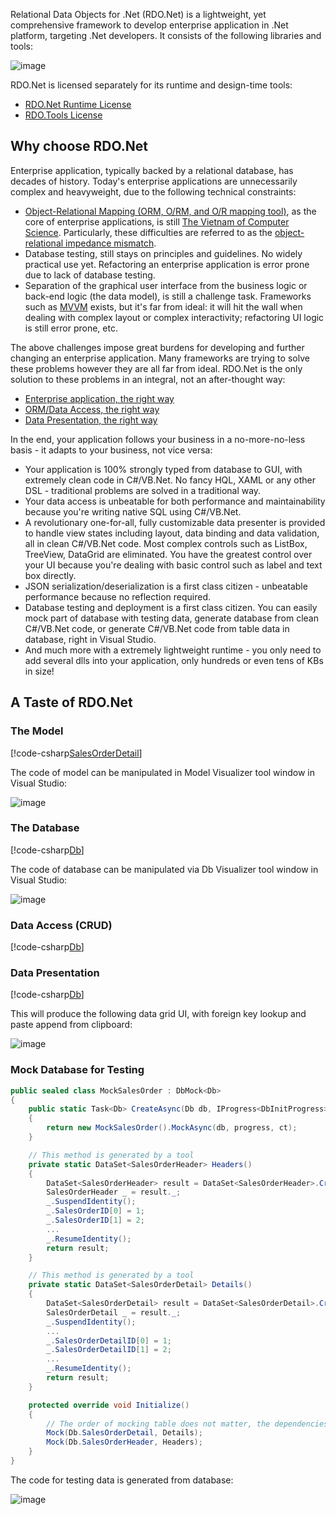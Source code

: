 Relational Data Objects for .Net (RDO.Net) is a lightweight, yet comprehensive framework to develop enterprise application in .Net platform, targeting .Net developers. It consists of the following libraries and tools:

![image](/images/RdoNetOverview.jpg)

RDO.Net is licensed separately for its runtime and design-time tools:

* [RDO.Net Runtime License](xref:rdo_net_runtime_license)
* [RDO.Tools License](xref:rdo_tools_license)

## Why choose RDO.Net

Enterprise application, typically backed by a relational database, has decades of history. Today's enterprise applications are unnecessarily complex and heavyweight, due to the following technical constraints:

* [Object-Relational Mapping (ORM, O/RM, and O/R mapping tool)](https://en.wikipedia.org/wiki/Object-relational_mapping), as the core of enterprise applications, is still [The Vietnam of Computer Science](http://blogs.tedneward.com/post/the-vietnam-of-computer-science/). Particularly, these difficulties are referred to as the [object-relational impedance mismatch](https://en.wikipedia.org/wiki/Object-relational_impedance_mismatch).
* Database testing, still stays on principles and guidelines. No widely practical use yet. Refactoring an enterprise
application is error prone due to lack of database testing.
* Separation of the graphical user interface from the business logic or back-end logic (the data model), is still a challenge task. Frameworks such as [MVVM](https://en.wikipedia.org/wiki/Model%E2%80%93view%E2%80%93viewmodel) exists, but it's far from ideal: it will hit the wall when dealing with complex layout or complex interactivity; refactoring UI logic is still error prone, etc.

The above challenges impose great burdens for developing and further changing an enterprise application. Many frameworks are trying to solve these problems however they are all far from ideal. RDO.Net is the only solution to these problems in an integral, not an after-thought way:

* [Enterprise application, the right way](xref:enterprise_application_the_right_way)
* [ORM/Data Access, the right way](xref:orm_data_access_the_right_way)
* [Data Presentation, the right way](xref:data_presentation_the_right_way)

In the end, your application follows your business in a no-more-no-less basis - it adapts to your business, not vice versa:

* Your application is 100% strongly typed from database to GUI, with extremely clean code in C#/VB.Net. No fancy HQL, XAML or any other DSL - traditional problems are solved in a traditional way.
* Your data access is unbeatable for both performance and maintainability because you're writing native SQL using C#/VB.Net.
* A revolutionary one-for-all, fully customizable data presenter is provided to handle view states including layout, data binding and data validation, all in clean C#/VB.Net code. Most complex controls such as ListBox, TreeView, DataGrid are eliminated. You have the greatest control over your UI because you're dealing with basic control such as label and text box directly.
* JSON serialization/deserialization is a first class citizen - unbeatable performance because no reflection required.
* Database testing and deployment is a first class citizen. You can easily mock part of database with testing data, generate database from clean C#/VB.Net code, or generate C#/VB.Net code from table data in database, right in Visual Studio.
* And much more with a extremely lightweight runtime - you only need to add several dlls into your application, only hundreds or even tens of KBs in size!

## A Taste of RDO.Net

### The Model

[!code-csharp[SalesOrderDetail](../../../samples/AdventureWorksLT.Data.SqlServer.CSharp/AdventureWorksLT.Data/SalesOrderDetail.cs)]

The code of model can be manipulated in Model Visualizer tool window in Visual Studio:

![image](/images/SalesOrderDetailModelVisualizer.jpg)

### The Database

[!code-csharp[Db](../../../samples/AdventureWorksLT.Data.SqlServer.CSharp/AdventureWorksLT.Data/Db.cs)]

The code of database can be manipulated via Db Visualizer tool window in Visual Studio:

![image](/images/AdventureWorksLTDbVisualizer.jpg)

### Data Access (CRUD)

[!code-csharp[Db](../../../samples/AdventureWorksLT.Data.SqlServer.CSharp/AdventureWorksLT.Data/Db.Api.cs#SalesOrderCRUD)]

### Data Presentation

[!code-csharp[Db](../../../samples/AdventureWorksLT.WpfApp/SalesOrderWindow.DetailPresenter.cs)]

This will produce the following data grid UI, with foreign key lookup and paste append from clipboard:

![image](/images/SalesOrderDetailUI.jpg)

### Mock Database for Testing

```csharp
public sealed class MockSalesOrder : DbMock<Db>
{
    public static Task<Db> CreateAsync(Db db, IProgress<DbInitProgress> progress = null, CancellationToken ct = default(CancellationToken))
    {
        return new MockSalesOrder().MockAsync(db, progress, ct);
    }

    // This method is generated by a tool
    private static DataSet<SalesOrderHeader> Headers()
    {
        DataSet<SalesOrderHeader> result = DataSet<SalesOrderHeader>.Create().AddRows(4);
        SalesOrderHeader _ = result._;
        _.SuspendIdentity();
        _.SalesOrderID[0] = 1;
        _.SalesOrderID[1] = 2;
        ...
        _.ResumeIdentity();
        return result;
    }

    // This method is generated by a tool
    private static DataSet<SalesOrderDetail> Details()
    {
        DataSet<SalesOrderDetail> result = DataSet<SalesOrderDetail>.Create().AddRows(32);
        SalesOrderDetail _ = result._;
        _.SuspendIdentity();
        ...
        _.SalesOrderDetailID[0] = 1;
        _.SalesOrderDetailID[1] = 2;
        ...
        _.ResumeIdentity();
        return result;
    }

    protected override void Initialize()
    {
        // The order of mocking table does not matter, the dependencies will be sorted out automatically.
        Mock(Db.SalesOrderDetail, Details);
        Mock(Db.SalesOrderHeader, Headers);
    }
}
```

The code for testing data is generated from database:

![image](/images/SalesOrderDetailMockDb.jpg)
